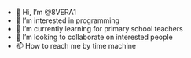 - 👋 Hi, I’m @8VERA1 
- 👀 I’m interested in programming
- 🌱 I’m currently learning for primary school teachers
- 💞️ I’m looking to collaborate on interested people 
- 📫 How to reach me 
by time machine

<!---
8VERA1/8VERA1 is a ✨ special ✨ repository because its `README.md` (this file) appears on your GitHub profile.
You can click the Preview link to take a look at your changes.
--->
